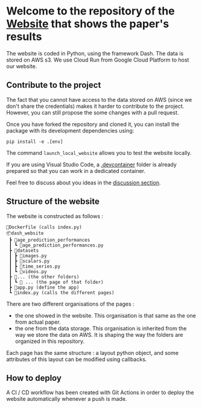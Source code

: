 # Welcome to the repository of the [Website](https://www.multidimensionality-of-aging.net/) that shows the paper's results

The website is coded in Python, using the framework Dash. The data is stored on AWS s3. We use Cloud Run from Google Cloud Platform to host our website.

## Contribute to the project 

The fact that you cannot have access to the data stored on AWS (since we don't share the credentials) makes it harder to contribute to the project. However, you can still propose the some changes with a pull request. 

Once you have forked the repository and cloned it, you can install the package with its development dependencies using:
```
pip install -e .[env]
```

The command `launch_local_website` allows you to test the website locally.

If you are using Visual Studio Code, a [.devcontainer](.devcontainer) folder is already prepared so that you can work in a dedicated container.

Feel free to discuss about you ideas in the [discussion section](https://github.com/Deep-Learning-and-Aging/Website/discussions).


## Structure of the website 
The website is constructed as follows :

```
📜Dockerfile (calls index.py)
📦dash_website
 ┣ 📂age_prediction_performances
 ┃ ┗ 📜age_prediction_performances.py
 ┣ 📂datasets
 ┃ ┣ 📜images.py
 ┃ ┣ 📜scalars.py
 ┃ ┣ 📜time_series.py
 ┃ ┗ 📜videos.py
 ┣ 📂... (the other folders)
 ┃ ┗ 📜 ... (the page of that folder)
 ┣ 📜app.py (define the app)
 ┗ 📜index.py (calls the different pages)
```
There are two different organisations of the pages :
- the one showed in the website. This organisation is that same as the one from actual paper.
- the one from the data storage. This organisation is inherited from the way we store the data on AWS. It is shaping the way the folders are organized in this repository.

Each page has the same structure : a layout python object, and some attributes of this layout can be modified using callbacks.

## How to deploy 

A CI / CD workflow has been created with Git Actions in order to deploy the website automatically whenever a push is made. 
